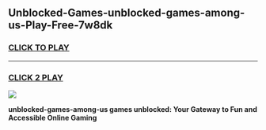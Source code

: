 
## Unblocked-Games-unblocked-games-among-us-Play-Free-7w8dk
<h3>
<a href="https://premium76.site?title=unblocked-games-among-us&ref=18A">CLICK TO PLAY</a></h3>
<hr>

<h3>
<a href="https://premium76.site?title=unblocked-games-among-us&ref=18A">CLICK 2 PLAY</a>
  
</h3>

<a href="https://premium76.site?title=unblocked-games-among-us&ref=18A"><img src="https://clearcache.store/games.png"></a>


**unblocked-games-among-us games unblocked: Your Gateway to Fun and Accessible Online Gaming**
